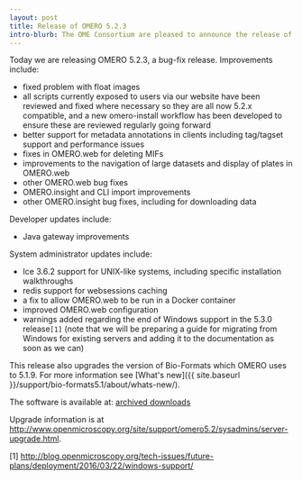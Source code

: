 ```yaml
---
layout: post
title: Release of OMERO 5.2.3
intro-blurb: The OME Consortium are pleased to announce the release of OMERO 5.2.3
---
```

Today we are releasing OMERO 5.2.3, a bug-fix release. Improvements include:

-  fixed problem with float images
-  all scripts currently exposed to users via our website have been reviewed and fixed where necessary so they are all now 5.2.x compatible, and a new omero-install workflow has been developed to ensure these are reviewed regularly going forward
-  better support for metadata annotations in clients including tag/tagset support and performance issues
-  fixes in OMERO.web for deleting MIFs
-  improvements to the navigation of large datasets and display of plates in OMERO.web
-  other OMERO.web bug fixes
-  OMERO.insight and CLI import improvements
-  other OMERO.insight bug fixes, including for downloading data

Developer updates include:
 
-  Java gateway improvements

System administrator updates include:
 
-  Ice 3.6.2 support for UNIX-like systems, including specific installation walkthroughs
-  redis support for websessions caching
-  a fix to allow OMERO.web to be run in a Docker container
-  improved OMERO.web configuration
-  warnings added regarding the end of Windows support in the 5.3.0 release`[1]` (note that we will be preparing a guide for migrating from Windows for existing servers and adding it to the documentation as soon as we can)

This release also upgrades the version of Bio-Formats which OMERO uses to
5.1.9. For more information see [What's new]({{ site.baseurl }}/support/bio-formats5.1/about/whats-new/).

The software is available at:
[archived downloads](http://downloads.openmicroscopy.org/omero/5.2.3/)

Upgrade information is at http://www.openmicroscopy.org/site/support/omero5.2/sysadmins/server-upgrade.html.

[1] http://blog.openmicroscopy.org/tech-issues/future-plans/deployment/2016/03/22/windows-support/
